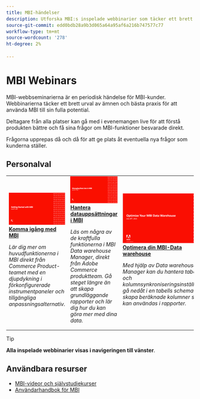 ```yaml
---
title: MBI-händelser
description: Utforska MBI:s inspelade webbinarier som täcker ett brett urval av ämnen och bästa praxis för att använda MBI till sin fulla potential.
source-git-commit: edd0bdb28a9b3d065a64a95af6a216b747577c77
workflow-type: tm+mt
source-wordcount: '278'
ht-degree: 2%

---
```


# MBI Webinars

MBI-webbseminarierna är en periodisk händelse för MBI-kunder. Webbinarierna täcker ett brett urval av ämnen och bästa praxis för att använda MBI till sin fulla potential.

Deltagare från alla platser kan gå med i evenemangen live för att förstå produkten bättre och få sina frågor om MBI-funktioner besvarade direkt.

Frågorna upprepas då och då för att ge plats åt eventuella nya frågor som kunderna ställer.

## Personalval

<table>
<tr>
  <td>
    <a href="https://experienceleague.adobe.com/docs/commerce-events/mbi/2021/getting-started.html">
      <img alt="Komma igång med MBI" src="./assets/getting-started-mbi.png" />
    </a>
     <div>
      <a href="https://experienceleague.adobe.com/docs/commerce-events/mbi/2021/getting-started.html">
        <strong>Komma igång med MBI</strong>
      </a>
    </div>
    <p>
    <em>Lär dig mer om huvudfunktionerna i MBI direkt från Commerce Product-teamet med en djupdykning i förkonfigurerade instrumentpaneler och tillgängliga anpassningsalternativ.</em>
    <p>
  </td>
  <td>
    <a href="https://experienceleague.adobe.com/docs/commerce-events/mbi/2022/manage-data-sets.html">
      <img alt="Hantera datauppsättningar i MBI" src="./assets/managing-data-sets-mbi.png" />
    </a>
     <div>
      <a href="https://experienceleague.adobe.com/docs/commerce-events/mbi/2022/manage-data-sets.html">
        <strong>Hantera datauppsättningar i MBI</strong>
      </a>
    </div>
    <p>
    <em>Läs om några av de kraftfulla funktionerna i MBI Data warehouse Manager, direkt från Adobe Commerce produktteam. Gå steget längre än att skapa grundläggande rapporter och lär dig hur du kan göra mer med dina data.</em>
    <p>
  </td>
   <td>
    <a href="https://experienceleague.adobe.com/docs/commerce-events/mbi/2021/optimize-data-warehouse.html">
      <img alt="Optimera din MBI-Data warehouse" src="./assets/optimize-data-warehouse.png" />
    </a>
     <div>
      <a href="https://experienceleague.adobe.com/docs/commerce-events/mbi/2021/optimize-data-warehouse.html">
        <strong>Optimera din MBI-Data warehouse</strong>
      </a>
    </div>
    <p>
    <em>Med hjälp av Data warehouse Manager kan du hantera tabell- och kolumnsynkroniseringsinställningar, gå nedåt i en tabells schema och skapa beräknade kolumner som kan användas i rapporter.</em>
    <p>
  </td>
</tr>
</table>

>[!TIP]
>
>**Alla inspelade webbinarier visas i navigeringen till vänster**.

## Användbara resurser

- [MBI-videor och självstudiekurser](https://experienceleague.adobe.com/docs/commerce-learn/tutorials/mbi/filter-sets.html)
- [Användarhandbok för MBI](https://experienceleague.adobe.com/docs/commerce-business-intelligence/mbi/guide-overview.html?lang=sv)
